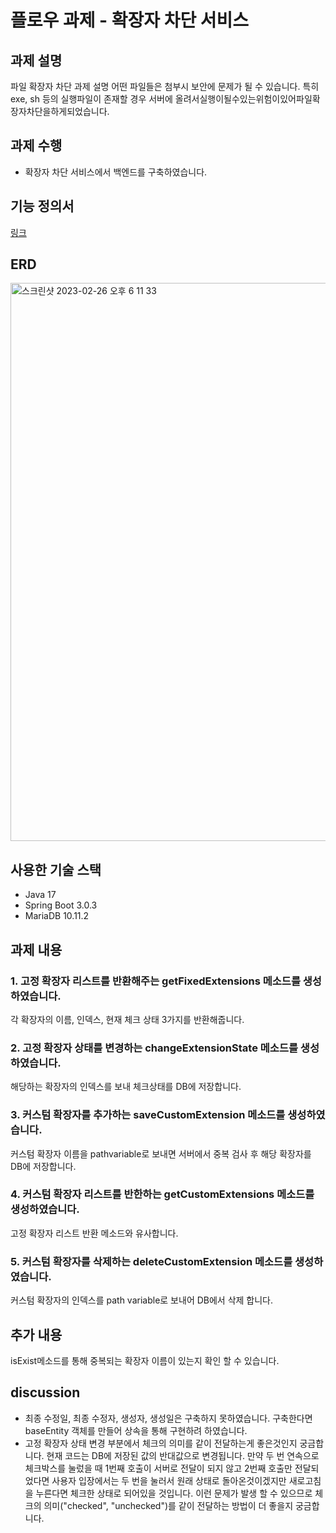 # 플로우 과제 - 확장자 차단 서비스

## 과제 설명

파일 확장자 차단 과제 설명
어떤 파일들은 첨부시 보안에 문제가 될 수 있습니다. 특히 exe, sh 등의 실행파일이 존재할 경우 서버에 올려서실행이될수있는위험이있어파일확장자차단을하게되었습니다.


## 과제 수행
- 확장자 차단 서비스에서 백엔드를 구축하였습니다.

## 기능 정의서
[링크](https://docs.google.com/spreadsheets/d/1wJrjy-_uWt5GwoIRuSjbGq0mXLt0ISoVRYQeUHApVPs/edit?usp=sharing)

## ERD
<img width="893" alt="스크린샷 2023-02-26 오후 6 11 33" src="https://user-images.githubusercontent.com/31895069/221401836-568ea626-d674-4701-9daf-66b131ea6b6a.png">


## 사용한 기술 스택
- Java 17
- Spring Boot 3.0.3
- MariaDB 10.11.2


## 과제 내용
### 1. 고정 확장자 리스트를 반환해주는 getFixedExtensions 메소드를 생성하였습니다.
각 확장자의 이름, 인덱스, 현재 체크 상태 3가지를 반환해줍니다.

### 2. 고정 확장자 상태를 변경하는 changeExtensionState 메소드를 생성하였습니다.
해당하는 확장자의 인덱스를 보내 체크상태를 DB에 저장합니다.

### 3. 커스텀 확장자를 추가하는 saveCustomExtension 메소드를 생성하였습니다.
커스텀 확장자 이름을 pathvariable로 보내면 서버에서 중복 검사 후 해당 확장자를 DB에 저장합니다.

### 4. 커스텀 확장자 리스트를 반한하는 getCustomExtensions 메소드를 생성하였습니다.
고정 확장자 리스트 반환 메소드와 유사합니다. 

### 5. 커스텀 확장자를 삭제하는 deleteCustomExtension 메소드를 생성하였습니다.
커스텀 확장자의 인덱스를 path variable로 보내어 DB에서 삭제 합니다.

## 추가 내용

isExist메소드를 통해 중복되는 확장자 이름이 있는지 확인 할 수 있습니다.


## discussion
- 최종 수정일, 최종 수정자, 생성자, 생성일은 구축하지 못하였습니다. 구축한다면 baseEntity 객체를 만들어 상속을 통해 구현하려 하였습니다.
- 고정 확장자 상태 변경 부분에서 체크의 의미를 같이 전달하는게 좋은것인지 궁금합니다. 현재 코드는 DB에 저장된 값의 반대값으로 변경됩니다. 만약 두 번 연속으로 체크박스를 눌렀을 때 1번째 호출이 서버로 전달이 되지 않고 2번째 호출만 전달되었다면
사용자 입장에서는 두 번을 눌러서 원래 상태로 돌아온것이겠지만 새로고침을 누른다면 체크한 상태로 되어있을 것입니다. 
이런 문제가 발생 할 수 있으므로 체크의 의미("checked", "unchecked")를 같이 전달하는 방법이 더 좋을지 궁금합니다.
